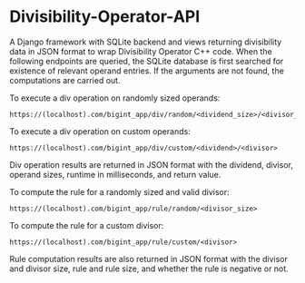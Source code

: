 # Divisibility-Operator-API
A Django framework with SQLite backend and views returning divisibility data in JSON format to wrap Divisibility Operator C++ code. When the following endpoints are queried, the SQLite database is first searched for existence of relevant operand entries. If the arguments are not found, the computations are carried out.

To execute a div operation on randomly sized operands:

    https://(localhost).com/bigint_app/div/random/<dividend_size>/<divisor_size>

To execute a div operation on custom operands:

    https://(localhost).com/bigint_app/div/custom/<dividend>/<divisor>

Div operation results are returned in JSON format with the dividend, divisor, operand sizes, runtime in milliseconds, and return value.

To compute the rule for a randomly sized and valid divisor:

    https://(localhost).com/bigint_app/rule/random/<divisor_size>
    
To compute the rule for a custom divisor:

    https://(localhost).com/bigint_app/rule/custom/<divisor>
    
Rule computation results are also returned in JSON format with the divisor and divisor size, rule and rule size, and whether the rule is negative or not.

